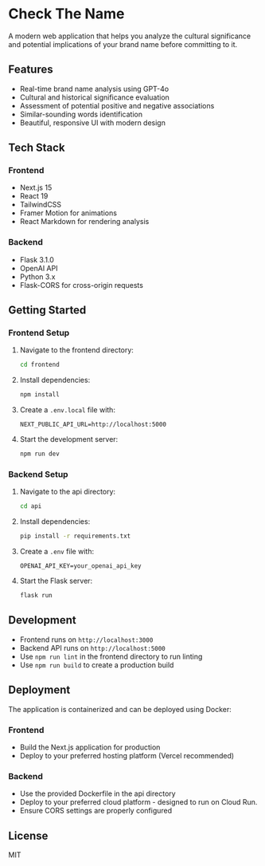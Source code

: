 # Check The Name

A modern web application that helps you analyze the cultural significance and potential implications of your brand name before committing to it.

## Features

- Real-time brand name analysis using GPT-4o
- Cultural and historical significance evaluation
- Assessment of potential positive and negative associations
- Similar-sounding words identification
- Beautiful, responsive UI with modern design

## Tech Stack

### Frontend
- Next.js 15
- React 19
- TailwindCSS
- Framer Motion for animations
- React Markdown for rendering analysis

### Backend
- Flask 3.1.0
- OpenAI API
- Python 3.x
- Flask-CORS for cross-origin requests

## Getting Started

### Frontend Setup

1. Navigate to the frontend directory:
   ```bash
   cd frontend
   ```

2. Install dependencies:
   ```bash
   npm install
   ```

3. Create a `.env.local` file with:
   ```
   NEXT_PUBLIC_API_URL=http://localhost:5000
   ```

4. Start the development server:
   ```bash
   npm run dev
   ```

### Backend Setup

1. Navigate to the api directory:
   ```bash
   cd api
   ```

2. Install dependencies:
   ```bash
   pip install -r requirements.txt
   ```

3. Create a `.env` file with:
   ```
   OPENAI_API_KEY=your_openai_api_key
   ```

4. Start the Flask server:
   ```bash
   flask run
   ```

## Development

- Frontend runs on `http://localhost:3000`
- Backend API runs on `http://localhost:5000`
- Use `npm run lint` in the frontend directory to run linting
- Use `npm run build` to create a production build

## Deployment

The application is containerized and can be deployed using Docker:

### Frontend
- Build the Next.js application for production
- Deploy to your preferred hosting platform (Vercel recommended)

### Backend
- Use the provided Dockerfile in the api directory
- Deploy to your preferred cloud platform - designed to run on Cloud Run.
- Ensure CORS settings are properly configured

## License

MIT
